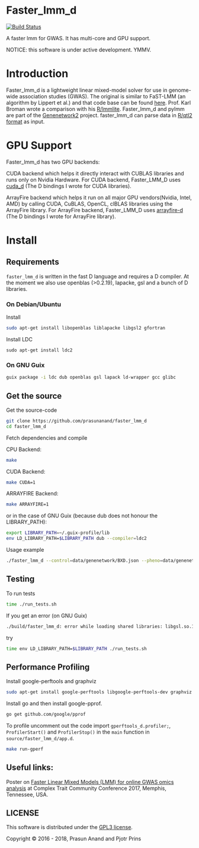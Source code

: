 # Faster_lmm_d

[![Build Status](https://travis-ci.org/prasunanand/faster_lmm_d.svg?branch=master)](https://travis-ci.org/prasunanand/faster_lmm_d)

A faster lmm for GWAS. It has multi-core and GPU support.

NOTICE: this software is under active development. YMMV.

# Introduction

Faster_lmm_d is a lightweight linear mixed-model solver for use in
genome-wide association studies (GWAS). The original is similar to
FaST-LMM (an algorithm by Lippert et al.) and that code base can be
found [here](https://github.com/nickFurlotte/pylmm). Prof. Karl Broman
wrote a comparison with his
[R/lmmlite](http://kbroman.org/lmmlite/assets/lmmlite.html). Faster_lmm_d
and pylmm are part of the
[Genenetwork2](https://github.com/genenetwork) project. faster_lmm_d
can parse data in
[R/qtl2 format](http://kbroman.org/qtl2/assets/vignettes/input_files.html)
as input.

# GPU Support

Faster_lmm_d has two GPU backends:

CUDA backend which helps it directly interact with CUBLAS libraries and runs
only on Nvidia Hardware. For CUDA backend, Faster_LMM_D uses [cuda_d](https://github.com/prasunanand/cuda_d)
(The D bindings I wrote for CUDA libraries).

ArrayFire backend which helps it run on all major GPU vendors(Nvidia, Intel, AMD)
by calling CUDA, CuBLAS, OpenCL, clBLAS libraries using the ArrayFire library.
For ArrayFire backend, Faster_LMM_D uses [arrayfire-d](https://github.com/arrayfire/arrayfire-d)
(The D bindings I wrote for ArrayFire library).

# Install

## Requirements

`faster_lmm_d` is written in the fast D language and requires a D
compiler. At the moment we also use openblas (>0.2.19), lapacke, gsl
and a bunch of D libraries.

### On Debian/Ubuntu

Install

```sh
sudo apt-get install libopenblas liblapacke libgsl2 gfortran
```

Install LDC

```
sudo apt-get install ldc2
```

### On GNU Guix

```sh
guix package -i ldc dub openblas gsl lapack ld-wrapper gcc glibc
```

## Get the source

Get the source-code

```sh
git clone https://github.com/prasunanand/faster_lmm_d
cd faster_lmm_d
```

Fetch dependencies and compile

CPU Backend:
```sh
make
```
CUDA Backend:
```sh
make CUDA=1
```
ARRAYFIRE Backend:
```sh
make ARRAYFIRE=1
```

or in the case of GNU Guix (because dub does not honour the
LIBRARY_PATH):

```sh
export LIBRARY_PATH=~/.guix-profile/lib
env LD_LIBRARY_PATH=$LIBRARY_PATH dub --compiler=ldc2
```

Usage example

```sh
./faster_lmm_d --control=data/genenetwork/BXD.json --pheno=data/genenetwork/104617_at.json --geno=data/genenetwork/BXD.csv --cmd=rqtl
```

## Testing

To run tests

```sh
time ./run_tests.sh
```

If you get an error (on GNU Guix)

```sh
./build/faster_lmm_d: error while loading shared libraries: libgsl.so.19: cannot open shared object file: No such file or directory
```

try

```sh
time env LD_LIBRARY_PATH=$LIBRARY_PATH ./run_tests.sh
```

## Performance Profiling

Install google-perftools and graphviz

```sh
sudo apt-get install google-perftools libgoogle-perftools-dev graphviz
```

Install go and then install google-pprof.

```sh
go get github.com/google/pprof
```

To profile uncomment out the code import `gperftools_d.profiler;`, `ProfilerStart()` and `ProfilerStop()` in
the `main` function in `source/faster_lmm_d/app.d`.

```sh
make run-gperf
```

## Useful links:

Poster on [Faster Linear Mixed Models (LMM) for online GWAS omics analysis​](https://github.com/prasunanand/resume/blob/master/CTC_2017_Poster_Faster_LMM_D.pdf) at Complex Trait Community Conference 2017, Memphis, Tennessee, USA.

## LICENSE

This software is distributed under the [GPL3 license](https://www.gnu.org/copyleft/gpl.html).

Copyright © 2016 - 2018, Prasun Anand and Pjotr Prins
